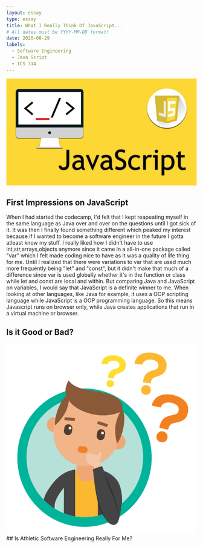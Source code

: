 ```yaml
---
layout: essay
type: essay
title: What I Really Think Of JavaScript...
# All dates must be YYYY-MM-DD format!
date: 2020-08-29
labels:
  - Software Engineering
  - Java Script
  - ICS 314
---
```


<img class="ui image" src="../images/java_script_banner.jpg">

## First Impressions on JavaScript 

When I had started the codecamp, I'd felt that I kept reapeating myself in the same language as Java over and over on the questions until I got sick of it. It was then I finally found something different which peaked my interest because if I wanted to become a software engineer in the future I gotta atleast know my stuff. I really liked how I didn't have to use int,str,arrays,objects anymore since it came in a all-in-one package called "var" which I felt made coding nice to have as it was a quality of life thing for me.
Until I realized that there were variations to var that are used much more frequently being "let" and "const", but it didn't make that much of a difference since var is used globally whether it's in the function or class while let and const are local and within. But comparing Java and JavaScript on variables, I would say that JavaScript is a definite winner to me. When looking
at other languages, like Java for example, it uses a OOP scripting language while JavaScript is a OOP programming language. So this means Javascript runs on browser only, while Java creates applications that run in a virtual machine or browser.

## Is it Good or Bad?


<img class="ui image" src="../images/thinking.png">
## Is Athletic Software Engineering Really For Me?



